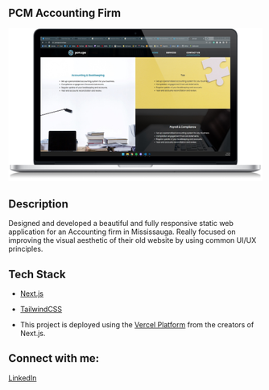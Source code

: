 ## PCM Accounting Firm

![alt text](https://github.com/denyadev/pcmcpa/blob/main/p1.png?raw=true)

## Description

Designed and developed a beautiful and fully responsive static web application for an Accounting firm in Mississauga. Really focused on improving the visual aesthetic of their old website by using common UI/UX principles.

## Tech Stack

- [Next.js](https://nextjs.org/)
- [TailwindCSS](https://tailwindcss.com/)

- This project is deployed using the [Vercel Platform](https://vercel.com/new?utm_medium=default-template&filter=next.js&utm_source=create-next-app&utm_campaign=create-next-app-readme) from the creators of Next.js.


## Connect with me:

[LinkedIn](https://www.linkedin.com/in/denis-kosogov/)
